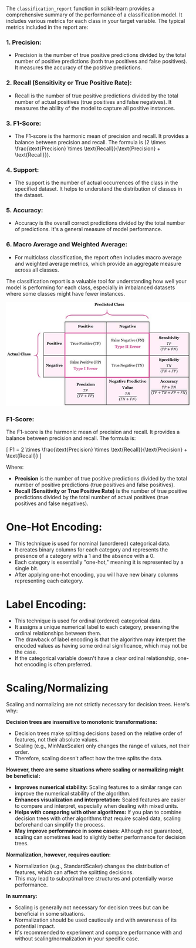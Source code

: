 The `classification_report` function in scikit-learn provides a comprehensive summary of the performance of a classification model. It includes various metrics for each class in your target variable. The typical metrics included in the report are:

### 1. Precision:
   - Precision is the number of true positive predictions divided by the total number of positive predictions (both true positives and false positives). It measures the accuracy of the positive predictions.

### 2. Recall (Sensitivity or True Positive Rate):
   - Recall is the number of true positive predictions divided by the total number of actual positives (true positives and false negatives). It measures the ability of the model to capture all positive instances.

### 3. F1-Score:
   - The F1-score is the harmonic mean of precision and recall. It provides a balance between precision and recall. The formula is \(2 \times \frac{\text{Precision} \times \text{Recall}}{\text{Precision} + \text{Recall}}\).

### 4. Support:
   - The support is the number of actual occurrences of the class in the specified dataset. It helps to understand the distribution of classes in the dataset.

### 5. Accuracy:
   - Accuracy is the overall correct predictions divided by the total number of predictions. It's a general measure of model performance.

### 6. Macro Average and Weighted Average:
   - For multiclass classification, the report often includes macro average and weighted average metrics, which provide an aggregate measure across all classes.

The classification report is a valuable tool for understanding how well your model is performing for each class, especially in imbalanced datasets where some classes might have fewer instances.

![Alt Text](classification_report.jpg)

### F1-Score:

The F1-score is the harmonic mean of precision and recall. It provides a balance between precision and recall. The formula is:

\[ F1 = 2 \times \frac{\text{Precision} \times \text{Recall}}{\text{Precision} + \text{Recall}} \]

Where:
- **Precision** is the number of true positive predictions divided by the total number of positive predictions (true positives and false positives).
- **Recall (Sensitivity or True Positive Rate)** is the number of true positive predictions divided by the total number of actual positives (true positives and false negatives).

# One-Hot Encoding:
- This technique is used for nominal (unordered) categorical data.
- It creates binary columns for each category and represents the presence of a category with a 1 and the absence with a 0.
- Each category is essentially "one-hot," meaning it is represented by a single bit.
- After applying one-hot encoding, you will have new binary columns representing each category.

# Label Encoding:
- This technique is used for ordinal (ordered) categorical data.
- It assigns a unique numerical label to each category, preserving the ordinal relationships between them.
- The drawback of label encoding is that the algorithm may interpret the encoded values as having some ordinal significance, which may not be the case.
- If the categorical variable doesn't have a clear ordinal relationship, one-hot encoding is often preferred.


# Scaling/Normalizing

Scaling and normalizing are not strictly necessary for decision trees. Here's why:

**Decision trees are insensitive to monotonic transformations:**

* Decision trees make splitting decisions based on the relative order of features, not their absolute values.
* Scaling (e.g., MinMaxScaler) only changes the range of values, not their order.
* Therefore, scaling doesn't affect how the tree splits the data.

**However, there are some situations where scaling or normalizing might be beneficial:**

* **Improves numerical stability:** Scaling features to a similar range can improve the numerical stability of the algorithm.
* **Enhances visualization and interpretation:** Scaled features are easier to compare and interpret, especially when dealing with mixed units.
* **Helps with comparing with other algorithms:** If you plan to combine decision trees with other algorithms that require scaled data, scaling beforehand can simplify the process.
* **May improve performance in some cases:** Although not guaranteed, scaling can sometimes lead to slightly better performance for decision trees.

**Normalization, however, requires caution:**

* Normalization (e.g., StandardScaler) changes the distribution of features, which can affect the splitting decisions.
* This may lead to suboptimal tree structures and potentially worse performance.

**In summary:**

* Scaling is generally not necessary for decision trees but can be beneficial in some situations.
* Normalization should be used cautiously and with awareness of its potential impact.
* It's recommended to experiment and compare performance with and without scaling/normalization in your specific case.

